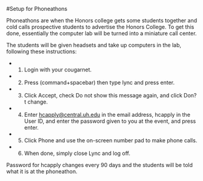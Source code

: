 #Setup for Phoneathons

Phoneathons are when the Honors college gets some students together and cold calls prospective students to advertise the Honors College. To get this done, essentially the computer lab will be turned into a miniature call center.

The students will be given headsets and take up computers in the lab, following these instructions:

- 1) Login with your cougarnet.- 2) Press (command+spacebar) then type lync and press enter.- 3) Click Accept, check Do not show this message again, and click Don?t change.- 4) Enter hcapply@central.uh.edu in the email address, hcapply in the User ID, and enter the password given to you at the event, and press enter.- 5) Click Phone and use the on-screen number pad to make phone calls.- 6) When done, simply close Lync and log off.Password for hcapply changes every 90 days and the students will be told what it is at the phoneathon.